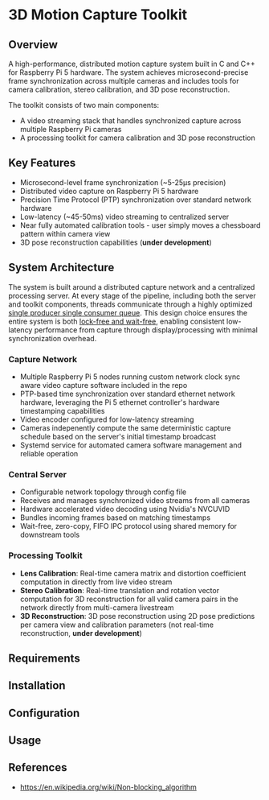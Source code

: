 # 3D Motion Capture Toolkit

## Overview

A high-performance, distributed motion capture system built in C and C++ for Raspberry Pi 5 hardware. The system achieves microsecond-precise frame synchronization across multiple cameras and includes tools for camera calibration, stereo calibration, and 3D pose reconstruction.

The toolkit consists of two main components:
- A video streaming stack that handles synchronized capture across multiple Raspberry Pi cameras
- A processing toolkit for camera calibration and 3D pose reconstruction

## Key Features
- Microsecond-level frame synchronization (~5-25μs precision)
- Distributed video capture on Raspberry Pi 5 hardware
- Precision Time Protocol (PTP) synchronization over standard network hardware
- Low-latency (~45-50ms) video streaming to centralized server
- Near fully automated calibration tools - user simply moves a chessboard pattern within camera view
- 3D pose reconstruction capabilities (**under development**)

## System Architecture
The system is built around a distributed capture network and a centralized processing server. At every stage of the pipeline, including both the server and toolkit components, threads communicate through a highly optimized [single producer single consumer queue](https://github.com/AlecFessler/libspscq). This design choice ensures the entire system is both [lock-free and wait-free](https://en.wikipedia.org/wiki/Non-blocking_algorithm), enabling consistent low-latency performance from capture through display/processing with minimal synchronization overhead.

### Capture Network
- Multiple Raspberry Pi 5 nodes running custom network clock sync aware video capture software included in the repo
- PTP-based time synchronization over standard ethernet network hardware, leveraging the Pi 5 ethernet controller's hardware timestamping capabilities
- Video encoder configured for low-latency streaming
- Cameras indepenently compute the same deterministic capture schedule based on the server's initial timestamp broadcast
- Systemd service for automated camera software management and reliable operation

### Central Server
- Configurable network topology through config file
- Receives and manages synchronized video streams from all cameras
- Hardware accelerated video decoding using Nvidia's NVCUVID
- Bundles incoming frames based on matching timestamps
- Wait-free, zero-copy, FIFO IPC protocol using shared memory for downstream tools

### Processing Toolkit
- **Lens Calibration**: Real-time camera matrix and distortion coefficient computation in directly from live video stream
- **Stereo Calibration**: Real-time translation and rotation vector computation for 3D reconstruction for all valid camera pairs in the network directly from multi-camera livestream
- **3D Reconstruction**: 3D pose reconstruction using 2D pose predictions per camera view and calibration parameters (not real-time reconstruction, **under development**)

## Requirements

## Installation

## Configuration

## Usage

## References
- https://en.wikipedia.org/wiki/Non-blocking_algorithm

